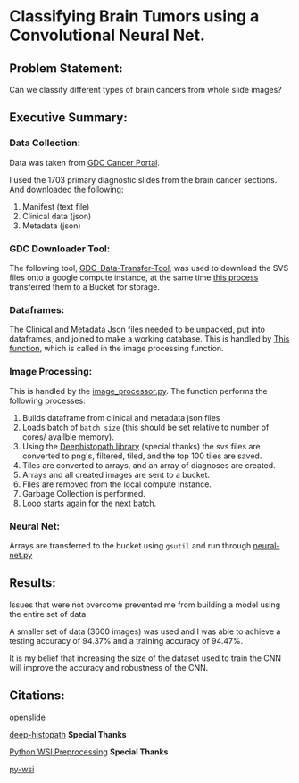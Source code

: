 # Classifying Brain Tumors using a Convolutional Neural Net.

## Problem Statement:

Can we classify different types of brain cancers from whole slide images?

## Executive Summary:

### Data Collection: 

Data was taken from [GDC Cancer Portal](https://gdc.cancer.gov/). 

I used the 1703 primary diagnostic slides from the brain cancer sections. And downloaded the following:

1. Manifest (text file)
1. Clinical data (json)
1. Metadata (json)

### GDC Downloader Tool:

The following tool, [GDC-Data-Transfer-Tool](https://gdc.cancer.gov/access-data/gdc-data-transfer-tool), was used to download the SVS files onto a google compute instance, at the same time [this process](./cloud-scripts/continous_transfer_to_bucket.py) transferred them to a Bucket for storage. 

### Dataframes:

The Clinical and Metadata Json files needed to be unpacked, put into dataframes, and joined to make a working database.  This is handled by [This function](./cloud-scripts/build_database.py), which is called in the image processing function.

### Image Processing:

This is handled by the [image_processor.py](./cloud-scripts/image_processor.py). The function performs the following processes:

1. Builds dataframe from clinical and metadata json files
1. Loads batch of `batch size` (this should be set relative to number of cores/ availble memory). 
1. Using the [Deephistopath library](https://github.com/CODAIT/deep-histopath) (special thanks) the svs files are converted to png's, filtered, tiled, and the top 100 tiles are saved.  
1. Tiles are converted to arrays, and an array of diagnoses are created. 
1. Arrays and all created images are sent to a bucket.
1. Files are removed from the local compute instance.
1. Garbage Collection is performed.
1. Loop starts again for the next batch.

### Neural Net:

Arrays are transferred to the bucket using `gsutil` and run through [neural-net.py](./cloud-scripts/neural-net.py)


## Results:

Issues that were not overcome prevented me from building a model using the entire set of data.

A smaller set of data (3600 images) was used and I was able to achieve a testing accuracy of 94.37% and a training accuracy of 94.47%.  

It is my belief that increasing the size of the dataset used to train the CNN will improve the accuracy and robustness of the CNN.


## Citations:

[openslide](https://openslide.org/)

[deep-histopath](https://github.com/CODAIT/deep-histopath) **Special Thanks**

[Python WSI Preprocessing](https://github.com/deroneriksson/python-wsi-preprocessing) **Special Thanks**

[py-wsi](https://github.com/ysbecca/py-wsi)






